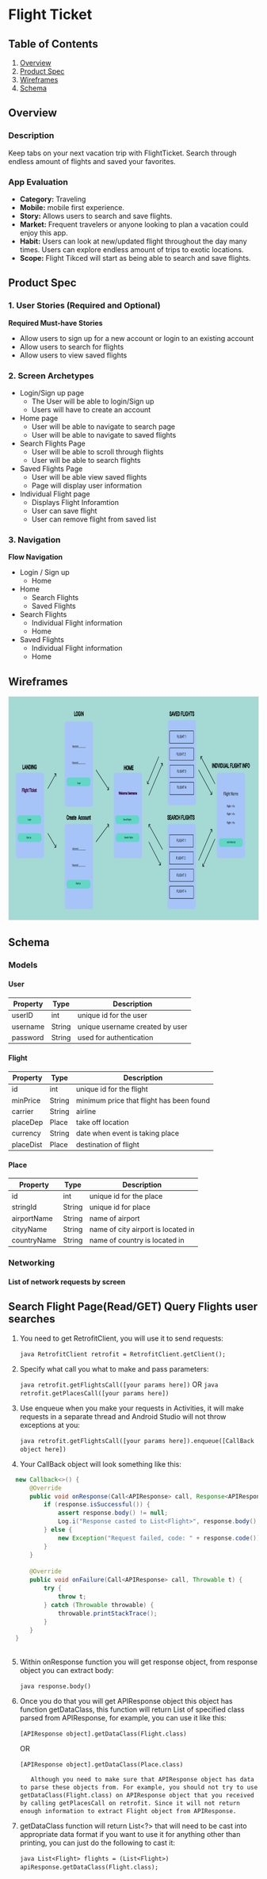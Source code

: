# Flight Ticket

## Table of Contents
1. [Overview](#Overview)
1. [Product Spec](#Product-Spec)
1. [Wireframes](#Wireframes)
2. [Schema](#Schema)

## Overview

### Description
Keep tabs on your next vacation trip with FlightTicket. Search through endless amount of flights and saved your favorites.

### App Evaluation
- **Category:** Traveling 
- **Mobile:** mobile first experience.
- **Story:** Allows users to search and save flights.
- **Market:** Frequent travelers or anyone looking to plan a vacation could enjoy this app.
- **Habit:** Users can look at new/updated flight throughout the day many times. Users can explore endless amount of trips to exotic locations. 
- **Scope:** Flight Tikced will start as being able to search and save flights.
## Product Spec

### 1. User Stories (Required and Optional)

**Required Must-have Stories**
* Allow users to sign up for a new account or login to an existing account
* Allow users to search for flights
* Allow users to view saved flights


### 2. Screen Archetypes

* Login/Sign up page
   * The User will be able to login/Sign up
   * Users will have to create an account
* Home page
    * User will be able to navigate to search page
    * User will be able to navigate to saved flights
* Search Flights Page
   * User will be able to scroll through flights
   * User will be able to search flights
* Saved Flights Page
    * User will be able view saved flights
    * Page will display user information
* Individual Flight page
    * Displays Flight Inforamtion
    * User can save flight
    * User can remove flight from saved list
### 3. Navigation

**Flow Navigation**

* Login / Sign up 
   * Home
* Home
   * Search Flights
   * Saved Flights
* Search Flights 
   * Individual Flight information
   * Home
* Saved Flights 
   * Individual Flight information
   * Home


## Wireframes

<img style="border: 1px solid rgba(0, 0, 0, 0.1);" width="800" height="450" src="https://github.com/BorisMarin8004/FlightTicket/blob/update_readme/FlightTicketFigma.png?raw=true"/>



## Schema 

### Models
#### User

   | Property      | Type     | Description |
   | ------------- | -------- | ------------|
   | userID     | int   | unique id for the user  |
   | username       | String| unique username created by user |
   | password         | String     | used for authentication |
 

   
#### Flight

   | Property      | Type     | Description |
   | ------------- | -------- | ------------|
   | id      | int   | unique id for the flight |
   | minPrice        | String| minimum price that flight has been found |
   | carrier      | String  | airline  |
   | placeDep     | Place | take off location |
   | currency     | String | date when event is taking place|
   |placeDist| Place | destination of flight|
   
#### Place

   | Property      | Type     | Description |
   | ------------- | -------- | ------------|
   | id      | int   | unique id for the place|
   | stringId        | String| unique id for place |
   | airportName      | String  | name of airport |
   | cityyName     | String | name of city airport is located in |
   | countryName     | String | name of country is located in |
   
### Networking
#### List of network requests by screen

## Search Flight Page(Read/GET) Query Flights user searches

1. You need to get RetrofitClient, you will use it to send requests:

    ```java RetrofitClient retrofit = RetrofitClient.getClient();``` 

2. Specify what call you what to make and pass parameters:
  
    ```java retrofit.getFlightsCall([your params here])```
OR 
    ```java retrofit.getPlacesCall([your params here])```

3. Use enqueue when you make your requests in Activities, it will make requests in a separate thread and Android Studio will not throw exceptions at you:

    ```java retrofit.getFlightsCall([your params here]).enqueue([CallBack object here])```

4. Your CallBack object will look something like this:

```java
  new Callback<>() {
      @Override
      public void onResponse(Call<APIResponse> call, Response<APIResponse> response) {
          if (response.isSuccessful()) {
              assert response.body() != null;
              Log.i("Response casted to List<Flight>", response.body().getDataClass(Flight.class).toString());
          } else {
              new Exception("Request failed, code: " + response.code()).printStackTrace();
          }
      }

      @Override
      public void onFailure(Call<APIResponse> call, Throwable t) {
          try {
              throw t;
          } catch (Throwable throwable) {
              throwable.printStackTrace();
          }
      }
  }
  
  ```
        
5. Within onResponse function you will get response object, from response object you can extract body:

     ```java response.body()```

6. Once you do that you will get APIResponse object this object has function getDataClass, this function will return List of specified class parsed from APIResponse, for example, you can use it like this:

    ```[APIResponse object].getDataClass(Flight.class)```
    
    OR
          
    ```[APIResponse object].getDataClass(Place.class)```
    
          Although you need to make sure that APIResponse object has data to parse these objects from. For example, you should not try to use getDataClass(Flight.class) on APIResponse object that you received by calling getPlacesCall on retrofit. Since it will not return enough information to extract Flight object from APIResponse.
    
7. getDataClass function will return List<?> that will need to be cast into appropriate data format if you want to use it for anything other than printing, you can just do the following to cast it:

    ```java List<Flight> flights = (List<Flight>) apiResponse.getDataClass(Flight.class);```
